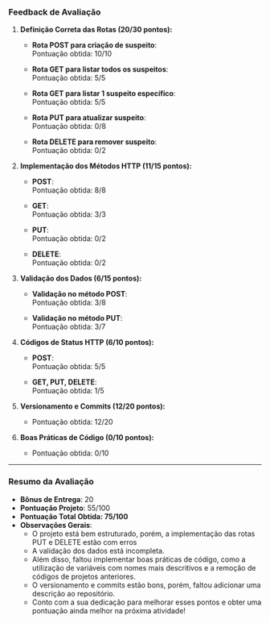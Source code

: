### **Feedback de Avaliação**

1. **Definição Correta das Rotas (20/30 pontos):**

   - **Rota POST para criação de suspeito**:  
     Pontuação obtida: 10/10

   - **Rota GET para listar todos os suspeitos**:  
     Pontuação obtida: 5/5

   - **Rota GET para listar 1 suspeito específico**:  
     Pontuação obtida: 5/5

   - **Rota PUT para atualizar suspeito**:  
     Pontuação obtida: 0/8

   - **Rota DELETE para remover suspeito**:  
     Pontuação obtida: 0/2

2. **Implementação dos Métodos HTTP (11/15 pontos):**

   - **POST**:  
     Pontuação obtida: 8/8

   - **GET**:  
     Pontuação obtida: 3/3

   - **PUT**:  
     Pontuação obtida: 0/2

   - **DELETE**:  
     Pontuação obtida: 0/2

3. **Validação dos Dados (6/15 pontos):**

   - **Validação no método POST**:  
     Pontuação obtida: 3/8

   - **Validação no método PUT**:  
     Pontuação obtida: 3/7

4. **Códigos de Status HTTP (6/10 pontos):**

   - **POST**:  
     Pontuação obtida: 5/5

   - **GET, PUT, DELETE**:  
     Pontuação obtida: 1/5

5. **Versionamento e Commits (12/20 pontos):**

   - Pontuação obtida: 12/20

6. **Boas Práticas de Código (0/10 pontos):**
   - Pontuação obtida: 0/10

---

### **Resumo da Avaliação**

- **Bônus de Entrega**: 20
- **Pontuação Projeto**: 55/100
- **Pontuação Total Obtida: 75/100**
- **Observações Gerais**:
  - O projeto está bem estruturado, porém, a implementação das rotas PUT e DELETE estão com erros
  - A validação dos dados está incompleta.
  - Além disso, faltou implementar boas práticas de código, como a utilização de variáveis com nomes mais descritivos e a remoção de códigos de projetos anteriores.
  - O versionamento e commits estão bons, porém, faltou adicionar uma descrição ao repositório.
  - Conto com a sua dedicação para melhorar esses pontos e obter uma pontuação ainda melhor na próxima atividade!
